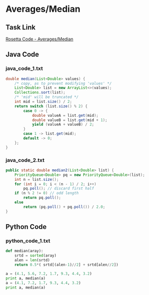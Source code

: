# Averages/Median

## Task Link
[Rosetta Code - Averages/Median](https://rosettacode.org/wiki/Averages/Median)

## Java Code
### java_code_1.txt
```java
double median(List<Double> values) {
    /* copy, as to prevent modifying 'values' */
    List<Double> list = new ArrayList<>(values);
    Collections.sort(list);
    /* 'mid' will be truncated */
    int mid = list.size() / 2;
    return switch (list.size() % 2) {
        case 0 -> {
            double valueA = list.get(mid);
            double valueB = list.get(mid + 1);
            yield (valueA + valueB) / 2;
        }
        case 1 -> list.get(mid);
        default -> 0;
    };
}

```

### java_code_2.txt
```java
public static double median2(List<Double> list) {
    PriorityQueue<Double> pq = new PriorityQueue<Double>(list);
    int n = list.size();
    for (int i = 0; i < (n - 1) / 2; i++)
        pq.poll(); // discard first half
    if (n % 2 != 0) // odd length
        return pq.poll();
    else
        return (pq.poll() + pq.poll()) / 2.0;
}

```

## Python Code
### python_code_1.txt
```python
def median(aray):
    srtd = sorted(aray)
    alen = len(srtd)
    return 0.5*( srtd[(alen-1)//2] + srtd[alen//2])

a = (4.1, 5.6, 7.2, 1.7, 9.3, 4.4, 3.2)
print a, median(a)
a = (4.1, 7.2, 1.7, 9.3, 4.4, 3.2)
print a, median(a)

```

